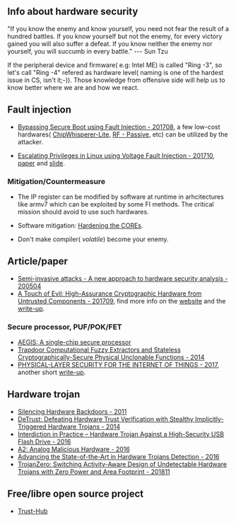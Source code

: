 ## Info about hardware security

"If you know the enemy and know yourself, you need not fear the result of a hundred battles. If you know yourself but not the enemy, for every victory gained you will also suffer a defeat. If you know neither the enemy nor yourself, you will succumb in every battle." ---  Sun Tzu 

If the peripheral device and firmware( e.g: Intel ME) is called "Ring -3", so let's call "Ring -4" refered as hardware level( naming is one of the hardest issue in CS, isn't it;-)). Those knowledge from offensive side will help us to know better where we are and how we react.

## Fault injection

* [Bypassing Secure Boot using Fault Injection - 201708](https://app.media.ccc.de/v/SHA2017-143-bypassing_secure_boot_using_fault_injection), a few low-cost hardwares( [ChipWhisperer-Lite](https://wiki.newae.com/CW1173_ChipWhisperer-Lite), [RF - Passive](https://www.langer-emv.de/en/category/rf-passive-30-mhz-3-ghz/35), etc) can be utilized by the attacker.

* [Escalating Privileges in Linux using Voltage Fault Injection - 201710](https://www.riscure.com/publication/escalating-privileges-linux-using-fault-injection/), [paper](https://www.riscure.com/uploads/2017/10/Riscure_Whitepaper_Escalating_Privileges_in_Linux_using_Fault_Injection.pdf) and [slide](https://www.riscure.com/uploads/2017/10/escalating-privileges-in-linux-using-fi-presentation-fdtc-2017.pdf).

### Mitigation/Countermeasure

* The IP register can be modified by software at runtime in arhcitectures like armv7 which can be exploited by some FI methods. The critical mission should avoid to use such hardwares.

* Software mitigation: [Hardening the COREs](https://github.com/hardenedlinux/hardenedlinux_profiles/raw/master/slide/hardening_the_core.pdf).

* Don't make compiler( _volatile_) become your enemy.


## Article/paper

* [Semi-invasive attacks - A new approach to hardware security analysis - 200504](https://www.cl.cam.ac.uk/techreports/UCAM-CL-TR-630.pdf)
* [A Touch of Evil: High-Assurance Cryptographic Hardware from Untrusted Components - 201709](https://arxiv.org/abs/1709.03817), find more info on the [website](https://backdoortolerance.org/) and the [write-up](https://www.benthamsgaze.org/2018/02/06/a-witch-hunt-for-trojans-in-our-chips/).


### Secure processor, PUF/POK/FET

* [AEGIS: A single-chip secure processor](https://people.csail.mit.edu/devadas/pubs/aegis-istr-august6-2005.pdf)
* [Trapdoor Computational Fuzzy Extractors and Stateless Cryptographically-Secure Physical Unclonable Functions - 2014](https://eprint.iacr.org/2014/938.pdf)
* [PHYSICAL-LAYER SECURITY FOR THE INTERNET OF THINGS - 2017](https://www.emsec.ruhr-uni-bochum.de/media/attachments/files/2017/03/dissertation-zenger.pdf), another short [write-up](https://pdfs.semanticscholar.org/9c7f/d8cad243654cbcc29b62d721d5c8929ecdb8.pdf).


## Hardware trojan

* [Silencing Hardware Backdoors - 2011](http://www.cs.columbia.edu/~simha/preprint_oakland11.pdf)
* [DeTrust: Defeating Hardware Trust Verification with Stealthy Implicitly-Triggered Hardware Trojans - 2014](http://www.cse.cuhk.edu.hk/~qxu/zhang-ccs14.pdf)
* [Interdiction in Practice – Hardware Trojan Against a High-Security USB Flash Drive - 2016](https://eprint.iacr.org/2015/768)
* [A2: Analog Malicious Hardware - 2016](https://ieeexplore.ieee.org/document/7546493)
* [Advancing the State-of-the-Art in Hardware Trojans Detection - 2016](https://eprint.iacr.org/2014/943.pdf)
* [TrojanZero: Switching Activity-Aware Design of Undetectable Hardware Trojans with Zero Power and Area Footprint - 201811](https://arxiv.org/abs/1812.02770)


## Free/libre open source project

* [Trust-Hub](http://www.trust-hub.org/home)
